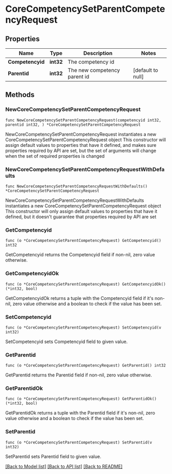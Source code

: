 # CoreCompetencySetParentCompetencyRequest

## Properties

Name | Type | Description | Notes
------------ | ------------- | ------------- | -------------
**Competencyid** | **int32** | The competency id | 
**Parentid** | **int32** | The new competency parent id | [default to null]

## Methods

### NewCoreCompetencySetParentCompetencyRequest

`func NewCoreCompetencySetParentCompetencyRequest(competencyid int32, parentid int32, ) *CoreCompetencySetParentCompetencyRequest`

NewCoreCompetencySetParentCompetencyRequest instantiates a new CoreCompetencySetParentCompetencyRequest object
This constructor will assign default values to properties that have it defined,
and makes sure properties required by API are set, but the set of arguments
will change when the set of required properties is changed

### NewCoreCompetencySetParentCompetencyRequestWithDefaults

`func NewCoreCompetencySetParentCompetencyRequestWithDefaults() *CoreCompetencySetParentCompetencyRequest`

NewCoreCompetencySetParentCompetencyRequestWithDefaults instantiates a new CoreCompetencySetParentCompetencyRequest object
This constructor will only assign default values to properties that have it defined,
but it doesn't guarantee that properties required by API are set

### GetCompetencyid

`func (o *CoreCompetencySetParentCompetencyRequest) GetCompetencyid() int32`

GetCompetencyid returns the Competencyid field if non-nil, zero value otherwise.

### GetCompetencyidOk

`func (o *CoreCompetencySetParentCompetencyRequest) GetCompetencyidOk() (*int32, bool)`

GetCompetencyidOk returns a tuple with the Competencyid field if it's non-nil, zero value otherwise
and a boolean to check if the value has been set.

### SetCompetencyid

`func (o *CoreCompetencySetParentCompetencyRequest) SetCompetencyid(v int32)`

SetCompetencyid sets Competencyid field to given value.


### GetParentid

`func (o *CoreCompetencySetParentCompetencyRequest) GetParentid() int32`

GetParentid returns the Parentid field if non-nil, zero value otherwise.

### GetParentidOk

`func (o *CoreCompetencySetParentCompetencyRequest) GetParentidOk() (*int32, bool)`

GetParentidOk returns a tuple with the Parentid field if it's non-nil, zero value otherwise
and a boolean to check if the value has been set.

### SetParentid

`func (o *CoreCompetencySetParentCompetencyRequest) SetParentid(v int32)`

SetParentid sets Parentid field to given value.



[[Back to Model list]](../README.md#documentation-for-models) [[Back to API list]](../README.md#documentation-for-api-endpoints) [[Back to README]](../README.md)


